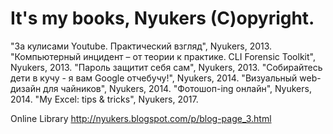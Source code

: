 # It's my books, Nyukers (C)opyright.
"За кулисами Youtube. Практический взгляд", Nyukers, 2013.
"Компьютерный инцидент – от теории к практике. CLI Forensic Toolkit", Nyukers, 2013.
"Пароль защитит себя сам", Nyukers, 2013.
"Собирайтесь дети в кучу - я вам Google отчебучу!", Nyukers, 2014.
"Визуальный web-дизайн для чайников", Nyukers, 2014.
"Фотошоп-ing онлайн", Nyukers, 2014.
"My Excel: tips & tricks", Nyukers, 2017.

Online Library http://nyukers.blogspot.com/p/blog-page_3.html
